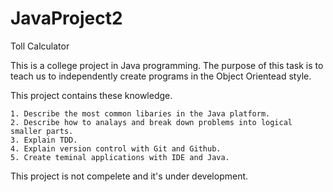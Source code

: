 # JavaProject2
Toll Calculator

This is a college project in Java programming. 
The purpose of this task is to teach us to independently create programs in the Object Orientead style.


This project contains these knowledge.

    1. Describe the most common libaries in the Java platform.
    2. Describe how to analays and break down problems into logical smaller parts.
    3. Explain TDD. 
    4. Explain version control with Git and Github.
    5. Create teminal applications with IDE and Java. 



This project is not compelete and it's under development. 
